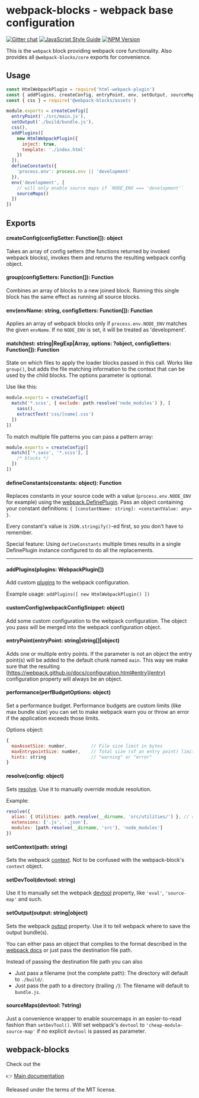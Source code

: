 # webpack-blocks - webpack base configuration

[![Gitter chat](https://badges.gitter.im/webpack-blocks.svg)](https://gitter.im/webpack-blocks)
[![JavaScript Style Guide](https://img.shields.io/badge/code%20style-standard-brightgreen.svg)](http://standardjs.com/)
[![NPM Version](https://img.shields.io/npm/v/@webpack-blocks/webpack.svg)](https://www.npmjs.com/package/@webpack-blocks/webpack)

This is the `webpack` block providing webpack core functionality. Also provides all `@webpack-blocks/core` exports for convenience.


## Usage

```js
const HtmlWebpackPlugin = require('html-webpack-plugin')
const { addPlugins, createConfig, entryPoint, env, setOutput, sourceMaps } = require('@webpack-blocks/webpack')
const { css } = require('@webpack-blocks/assets')

module.exports = createConfig([
  entryPoint('./src/main.js'),
  setOutput('./build/bundle.js'),
  css(),
  addPlugins([
    new HtmlWebpackPlugin({
      inject: true,
      template: './index.html'
    })
  ]),
  defineConstants({
    'process.env': process.env || 'development'
  }),
  env('development', [
    // will only enable source maps if `NODE_ENV === 'development'`
    sourceMaps()
  ])
])
```

## Exports

#### createConfig(configSetter: Function[]): object

Takes an array of config setters (the functions returned by invoked webpack blocks), invokes them and returns the resulting webpack config object.

#### group(configSetters: Function[]): Function

Combines an array of blocks to a new joined block. Running this single block has the same effect as running all source blocks.

#### env(envName: string, configSetters: Function[]): Function

Applies an array of webpack blocks only if `process.env.NODE_ENV` matches the given `envName`. If no `NODE_ENV` is set, it will be treated as 'development'.

#### match(test: string|RegExp|Array, options: ?object, configSetters: Function[]): Function

State on which files to apply the loader blocks passed in this call. Works like `group()`, but adds the file matching information to the context that can be used by the child blocks. The options parameter is optional.

Use like this:

```js
module.exports = createConfig([
  match('*.scss', { exclude: path.resolve('node_modules') }, [
    sass(),
    extractText('css/[name].css')
  ])
])
```

To match multiple file patterns you can pass a pattern array:

```js
module.exports = createConfig([
  match(['*.sass', '*.scss'], [
    /* blocks */
  ])
])
```

#### defineConstants(constants: object): Function

Replaces constants in your source code with a value (`process.env.NODE_ENV` for example) using the [webpack.DefinePlugin](https://webpack.github.io/docs/list-of-plugins.html#defineplugin). Pass an object containing your constant definitions: `{ [constantName: string]: <constantValue: any> }`.

Every constant's value is `JSON.stringify()`-ed first, so you don't have to remember.

Special feature: Using `defineConstants` multiple times results in a single DefinePlugin instance configured to do all the replacements.

---

#### addPlugins(plugins: WebpackPlugin[])

Add custom [plugins](https://webpack.github.io/docs/configuration.html#plugins) to the webpack configuration.

Example usage: `addPlugins([ new HtmlWebpackPlugin() ])`

#### customConfig(webpackConfigSnippet: object)

Add some custom configuration to the webpack configuration. The object you pass will be merged into the webpack configuration object.

#### entryPoint(entryPoint: string|string[]|object)

Adds one or multiple entry points. If the parameter is not an object the entry point(s) will be added to the default chunk named `main`. This way we make sure that the resulting [https://webpack.github.io/docs/configuration.html#entry](entry) configuration property will always be an object.

#### performance(perfBudgetOptions: object)

Set a performance budget. Performance budgets are custom limits (like max bundle size) you can set to make webpack warn you or throw an error if the application exceeds those limits.

Options object:
```js
{
  maxAssetSize: number,         // File size limit in bytes
  maxEntrypointSize: number,    // Total size (of an entry point) limit in bytes
  hints: string                 // "warning" or "error"
}
```

#### resolve(config: object)

Sets [resolve](https://webpack.js.org/configuration/resolve/). Use it to manually override module resolution.

Example:
```js
resolve({
  alias: { Utilities: path.resolve(__dirname, 'src/utilities/') }, // resolve `import 'Utilities'` to correct path
  extensions: ['.js', '.json'],
  modules: [path.resolve(__dirname, 'src'), 'node_modules']
})
```

#### setContext(path: string)

Sets the webpack [context](https://webpack.github.io/docs/configuration.html#context). Not to be confused with the webpack-block's `context` object.

#### setDevTool(devtool: string)

Use it to manually set the webpack [devtool](https://webpack.github.io/docs/configuration.html#devtool) property, like `'eval'`, `'source-map'` and such.

#### setOutput(output: string|object)

Sets the webpack [output](https://webpack.github.io/docs/configuration.html#output) property. Use it to tell webpack where to save the output bundle(s).

You can either pass an object that complies to the format described in the [webpack docs](https://webpack.github.io/docs/configuration.html#output) or just pass the destination file path.

Instead of passing the destination file path you can also
* Just pass a filename (not the complete path): The directory will default to `./build/`.
* Just pass the path to a directory (trailing `/`): The filename will default to `bundle.js`.

#### sourceMaps(devtool: ?string)

Just a convenience wrapper to enable sourcemaps in an easier-to-read fashion than `setDevTool()`. Will set webpack's `devtool` to `'cheap-module-source-map'` if no explicit `devtool` is passed as parameter.


## webpack-blocks

Check out the

👉 [Main documentation](https://github.com/andywer/webpack-blocks)

Released under the terms of the MIT license.
